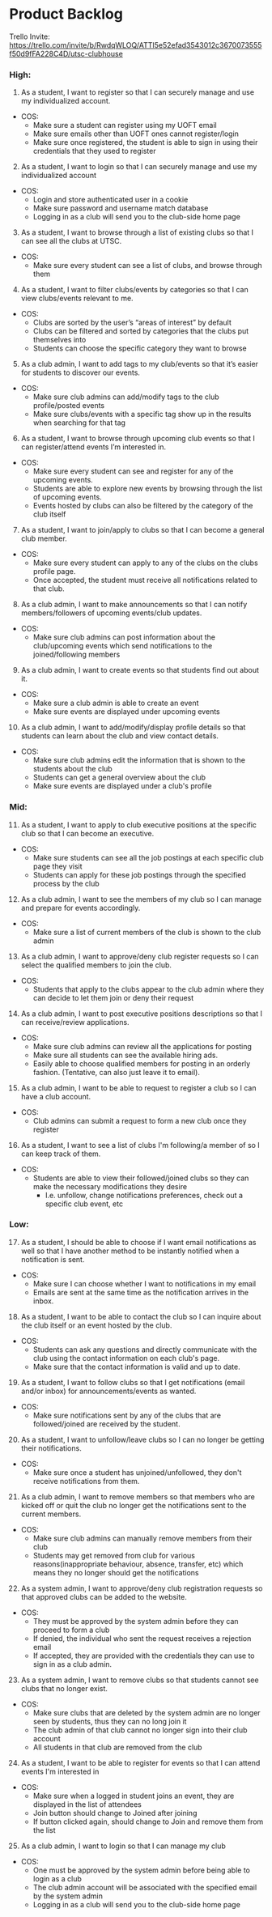 # Product Backlog

Trello Invite: https://trello.com/invite/b/RwdqWLOQ/ATTI5e52efad3543012c3670073555f50d9fFA228C4D/utsc-clubhouse

### High:

1. As a student, I want to register so that I can securely manage and use my individualized account.
* COS:
    * Make sure a student can register using my UOFT email
    * Make sure emails other than UOFT ones cannot register/login
    * Make sure once registered, the student is able to sign in using their credentials that they used to register

2. As a student, I want to login so that I can securely manage and use my individualized account
* COS: 
    * Login and store authenticated user in a cookie
    * Make sure password and username match database
    * Logging in as a club will send you to the club-side home page

3. As a student, I want to browse through a list of existing clubs so that I can see all the clubs at UTSC. 
* COS:
    * Make sure every student can see a list of clubs, and browse through them

4. As a student, I want to filter clubs/events by categories so that I can view clubs/events relevant to me.
* COS:
    * Clubs are sorted by the user’s “areas of interest” by default
    * Clubs can be filtered and sorted by categories that the clubs put themselves into
    * Students can choose the specific category they want to browse

5. As a club admin, I want to add tags to my club/events so that it’s easier for students to discover our events. 
* COS:
    * Make sure club admins can add/modify tags to the club profile/posted events
    * Make sure clubs/events with a specific tag show up in the results when searching for that tag

6. As a student, I want to browse through upcoming club events so that I can register/attend events I’m interested in.
* COS:
    * Make sure every student can see and register for any of the upcoming events.
    * Students are able to explore new events by browsing through the list of upcoming events.
    * Events hosted by clubs can also be filtered by the category of the club itself

7. As a student, I want to join/apply to clubs so that I can become a general club member.
* COS:
    * Make sure every student can apply to any of the clubs on the clubs profile page.
    * Once accepted, the student must receive all notifications related to that club.

8. As a club admin, I want to make announcements so that I can notify members/followers of upcoming events/club updates.
* COS:
    * Make sure club admins can post information about the club/upcoming events which send notifications to the joined/following members

9. As a club admin, I want to create events so that students find out about it.
* COS:
    * Make sure a club admin is able to create an event
    * Make sure events are displayed under upcoming events

10. As a club admin, I want to add/modify/display profile details so that students can learn about the club and view contact details.
* COS:
    * Make sure club admins edit the information that is shown to the students about the club
    * Students can get a general overview about the club
    * Make sure events are displayed under a club's profile

### Mid:

11. As a student, I want to apply to club executive positions at the specific club so that I can become an executive.
* COS:
    * Make sure students can see all the job postings at each specific club page they visit
    * Students can apply for these job postings through the specified process by the club

12. As a club admin, I want to see the members of my club so I can manage and prepare for events accordingly.
* COS:
    * Make sure a list of current members of the club is shown to the club admin

13. As a club admin, I want to approve/deny club register requests so I can select the qualified members to join the club.
* COS:
    * Students that apply to the clubs appear to the club admin where they can decide to let them join or deny their request

14. As a club admin, I want to post executive positions descriptions so that I can receive/review applications.
* COS:
    * Make sure club admins can review all the applications for posting
    * Make sure all students can see the available hiring ads.
    * Easily able to choose qualified members for posting in an orderly fashion. (Tentative, can also just leave it to email).

15. As a club admin, I want to be able to request to register a club so I can have a club account.
* COS:
    * Club admins can submit a request to form a new club once they register

16. As a student, I want to see a list of clubs I'm following/a member of so I can keep track of them.
* COS:
    * Students are able to view their followed/joined clubs so they can make the necessary modifications they desire
        * I.e. unfollow, change notifications preferences, check out a specific club event, etc

### Low:

17. As a student, I should be able to choose if I want email notifications as well so that I have another method to be instantly notified when a notification is sent.
* COS:
    * Make sure I can choose whether I want to notifications in my email
    * Emails are sent at the same time as the notification arrives in the inbox.

18. As a student, I want to be able to contact the club so I can inquire about the club itself or an event hosted by the club.
* COS:
    * Students can ask any questions and directly communicate with the club using the contact information on each club's page.
    * Make sure that the contact information is valid and up to date.

19. As a student, I want to follow clubs so that I get notifications (email and/or inbox) for announcements/events as wanted.
* COS:
    * Make sure notifications sent by any of the clubs that are followed/joined are received by the student.

20. As a student, I want to unfollow/leave clubs so I can no longer be getting their notifications.
* COS:
    * Make sure once a student has unjoined/unfollowed, they don't receive notifications from them.

21. As a club admin, I want to remove members so that members who are kicked off or quit the club no longer get the notifications sent to the current members.
* COS:
    * Make sure club admins can manually remove members from their club
    * Students may get removed from club for various reasons(inappropriate behaviour, absence, transfer, etc) which means they no longer should get the notifications

22. As a system admin, I want to approve/deny club registration requests so that approved clubs can be added to the website.
* COS:
    * They must be approved by the system admin before they can proceed to form a club
    * If denied, the individual who sent the request receives a rejection email
    * If accepted, they are provided with the credentials they can use to sign in as a club admin.

23. As a system admin, I want to remove clubs so that students cannot see clubs that no longer exist.
* COS:
    * Make sure clubs that are deleted by the system admin are no longer seen by students, thus they can no long join it
    * The club admin of that club cannot no longer sign into their club account
    * All students in that club are removed from the club


24. As a student, I want to be able to register for events so that I can attend events I'm interested in
* COS:
    * Make sure when a logged in student joins an event, they are displayed in the list of attendees
    * Join button should change to Joined after joining
    * If button clicked again, should change to Join and remove them from the list

25. As a club admin, I want to login so that I can manage my club
* COS:
    * One must be approved by the system admin before being able to login as a club
    * The club admin account will be associated with the specified email by the system admin
    * Logging in as a club will send you to the club-side home page
